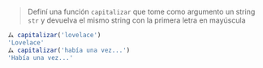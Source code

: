 > Definí una función `capitalizar` que tome como argumento un string `str` y devuelva el mismo string con la primera letra en mayúscula
>
```javascript
ム capitalizar('lovelace')
'Lovelace'
ム capitalizar('había una vez...')
'Había una vez...'
```